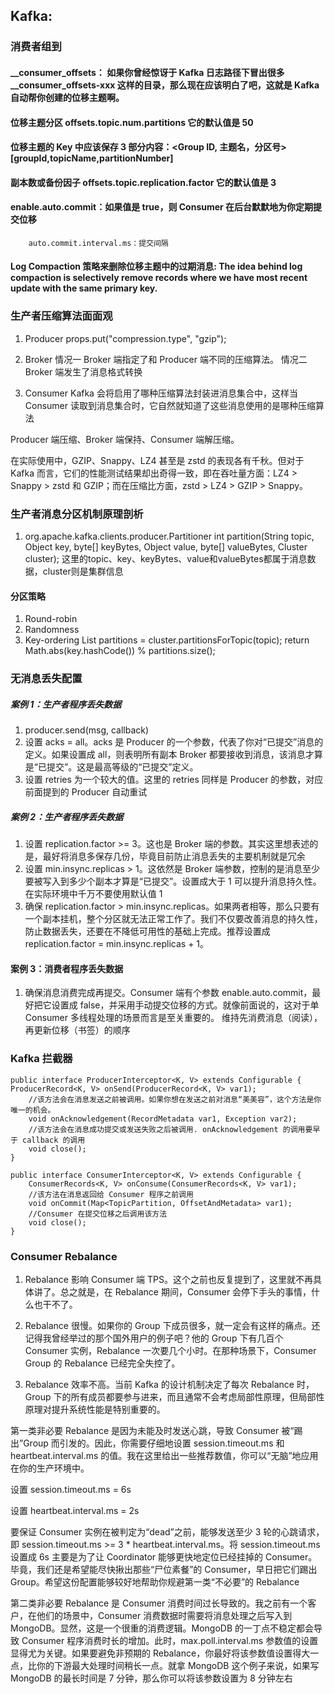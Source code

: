 ## Kafka:
### 消费者组到
#### __consumer_offsets： 如果你曾经惊讶于 Kafka 日志路径下冒出很多 __consumer_offsets-xxx 这样的目录，那么现在应该明白了吧，这就是 Kafka 自动帮你创建的位移主题啊。
#### 位移主题分区  offsets.topic.num.partitions 它的默认值是 50
#### 位移主题的 Key 中应该保存 3 部分内容：<Group ID, 主题名，分区号> [groupId,topicName,partitionNumber]
#### 副本数或备份因子 offsets.topic.replication.factor  它的默认值是 3
#### enable.auto.commit：如果值是 true，则 Consumer 在后台默默地为你定期提交位移
        auto.commit.interval.ms：提交间隔
####  Log Compaction 策略来删除位移主题中的过期消息: The idea behind log compaction is selectively remove records where we have most recent update with the same primary key. 

### 生产者压缩算法面面观
1. Producer
props.put("compression.type", "gzip");

2. Broker
情况一 Broker 端指定了和 Producer 端不同的压缩算法。
情况二 Broker 端发生了消息格式转换

3. Consumer
Kafka 会将启用了哪种压缩算法封装进消息集合中，这样当 Consumer 读取到消息集合时，它自然就知道了这些消息使用的是哪种压缩算法

Producer 端压缩、Broker 端保持、Consumer 端解压缩。

在实际使用中，GZIP、Snappy、LZ4 甚至是 zstd 的表现各有千秋。但对于 Kafka 而言，它们的性能测试结果却出奇得一致，即在吞吐量方面：LZ4 > Snappy > zstd 和 GZIP；而在压缩比方面，zstd > LZ4 > GZIP > Snappy。


### 生产者消息分区机制原理剖析
1. org.apache.kafka.clients.producer.Partitioner
int partition(String topic, Object key, byte[] keyBytes, Object value, byte[] valueBytes, Cluster cluster);
这里的topic、key、keyBytes、value和valueBytes都属于消息数据，cluster则是集群信息

#### 分区策略
1. Round-robin
2. Randomness
3. Key-ordering
List<PartitionInfo> partitions = cluster.partitionsForTopic(topic);
return Math.abs(key.hashCode()) % partitions.size();
        
### 无消息丢失配置

##### 案例 1：生产者程序丢失数据

1. producer.send(msg, callback)
2. 设置 acks = all。acks 是 Producer 的一个参数，代表了你对“已提交”消息的定义。如果设置成 all，则表明所有副本 Broker 都要接收到消息，该消息才算是“已提交”。这是最高等级的“已提交”定义。
3. 设置 retries 为一个较大的值。这里的 retries 同样是 Producer 的参数，对应前面提到的 Producer 自动重试
##### 案例 2：生产者程序丢失数据
1. 设置 replication.factor >= 3。这也是 Broker 端的参数。其实这里想表述的是，最好将消息多保存几份，毕竟目前防止消息丢失的主要机制就是冗余
2. 设置 min.insync.replicas > 1。这依然是 Broker 端参数，控制的是消息至少要被写入到多少个副本才算是“已提交”。设置成大于 1 可以提升消息持久性。在实际环境中千万不要使用默认值 1
3. 确保 replication.factor > min.insync.replicas。如果两者相等，那么只要有一个副本挂机，整个分区就无法正常工作了。我们不仅要改善消息的持久性，防止数据丢失，还要在不降低可用性的基础上完成。推荐设置成 replication.factor = min.insync.replicas + 1。

#### 案例 3：消费者程序丢失数据
1. 确保消息消费完成再提交。Consumer 端有个参数 enable.auto.commit，最好把它设置成 false，并采用手动提交位移的方式。就像前面说的，这对于单 Consumer 多线程处理的场景而言是至关重要的。
维持先消费消息（阅读），再更新位移（书签）的顺序

### Kafka 拦截器
```
public interface ProducerInterceptor<K, V> extends Configurable {
ProducerRecord<K, V> onSend(ProducerRecord<K, V> var1);
    //该方法会在消息发送之前被调用。如果你想在发送之前对消息“美美容”，这个方法是你唯一的机会。
    void onAcknowledgement(RecordMetadata var1, Exception var2);
    //该方法会在消息成功提交或发送失败之后被调用. onAcknowledgement 的调用要早于 callback 的调用
    void close();
}
```

```
public interface ConsumerInterceptor<K, V> extends Configurable {
    ConsumerRecords<K, V> onConsume(ConsumerRecords<K, V> var1);
    //该方法在消息返回给 Consumer 程序之前调用
    void onCommit(Map<TopicPartition, OffsetAndMetadata> var1);
    //Consumer 在提交位移之后调用该方法
    void close();
}
```


### Consumer Rebalance

1. Rebalance 影响 Consumer 端 TPS。这个之前也反复提到了，这里就不再具体讲了。总之就是，在 Rebalance 期间，Consumer 会停下手头的事情，什么也干不了。

2. Rebalance 很慢。如果你的 Group 下成员很多，就一定会有这样的痛点。还记得我曾经举过的那个国外用户的例子吧？他的 Group 下有几百个 Consumer 实例，Rebalance 一次要几个小时。在那种场景下，Consumer Group 的 Rebalance 已经完全失控了。

3. Rebalance 效率不高。当前 Kafka 的设计机制决定了每次 Rebalance 时，Group 下的所有成员都要参与进来，而且通常不会考虑局部性原理，但局部性原理对提升系统性能是特别重要的。


第一类非必要 Rebalance 是因为未能及时发送心跳，导致 Consumer 被“踢出”Group 而引发的。因此，你需要仔细地设置 
session.timeout.ms 和 heartbeat.interval.ms 的值。我在这里给出一些推荐数值，你可以“无脑”地应用在你的生产环境中。

设置 session.timeout.ms = 6s

设置 heartbeat.interval.ms = 2s

要保证 Consumer 实例在被判定为“dead”之前，能够发送至少 3 轮的心跳请求，即 session.timeout.ms >= 3 * heartbeat.interval.ms。将 session.timeout.ms 设置成 6s 主要是为了让 Coordinator 能够更快地定位已经挂掉的 Consumer。毕竟，我们还是希望能尽快揪出那些“尸位素餐”的 Consumer，早日把它们踢出 Group。希望这份配置能够较好地帮助你规避第一类“不必要”的 Rebalance


第二类非必要 Rebalance 是 Consumer 消费时间过长导致的。我之前有一个客户，在他们的场景中，Consumer 消费数据时需要将消息处理之后写入到 MongoDB。显然，这是一个很重的消费逻辑。MongoDB 的一丁点不稳定都会导致 Consumer 程序消费时长的增加。此时，max.poll.interval.ms 参数值的设置显得尤为关键。如果要避免非预期的 Rebalance，你最好将该参数值设置得大一点，比你的下游最大处理时间稍长一点。就拿 MongoDB 这个例子来说，如果写 MongoDB 的最长时间是 7 分钟，那么你可以将该参数设置为 8 分钟左右


